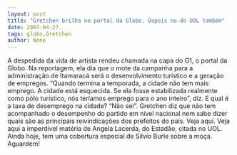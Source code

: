 ```yaml
---
layout: post
title: "Gretchen brilha no portal da Globo. Depois no do UOL também"
date: 2007-04-27
tags: globo,Gretchen
author: None
---
```

A despedida da vida de artista rendeu chamada na capa do G1, o portal da Globo.
Na reportagem, ela dia que o mote da campanha para a administração de Itamaracá será o desenvolvimento turístico e a geração de empregos.
“Quando termina a temporada, a cidade não tem mais emprego. A cidade está esquecida. Se ela fosse estabilizada realmente como pólo turístico, nós teríamos emprego para o ano inteiro”, diz. E qual é a taxa de desemprego na cidade? “Não sei”. 
Gretchen diz que não tem acompanhado o desempenho do partido em nível nacional nem sabe dizer quais são as principais reivindicações dos prefeitos do país.
Veja aqui.
Veja aqui a imperdível matéria de Angela Lacerda, do Estadão, citada no UOL.
Ainda hoje, tem uma cobertura especial de Sílvio Burle sobre a moça. Aguardem! 